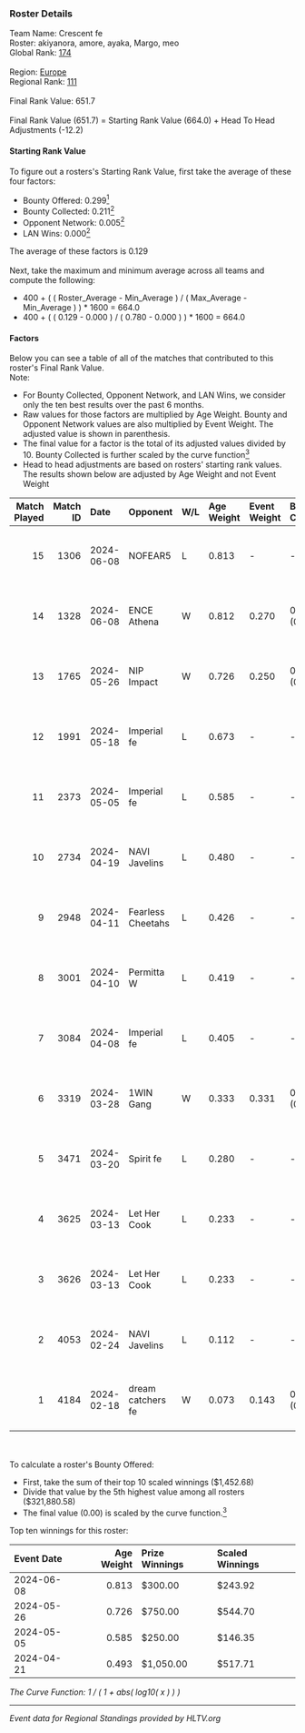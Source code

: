 ### Roster Details<br />
Team Name: Crescent fe<br />
Roster: akiyanora, amore, ayaka, Margo, meo<br />
Global Rank: [174](../standings_global.md)<br />
<br />
Region: [Europe]( ../standings_europe.md)<br />
Regional Rank: [111]( ../standings_europe.md)<br />
<br />
Final Rank Value:  651.7<br />
<br />
Final Rank Value (651.7) = Starting Rank Value (664.0) + Head To Head Adjustments (-12.2)<br />

#### Starting Rank Value<br />
To figure out a rosters's Starting Rank Value, first take the average of these four factors:<br />
- Bounty Offered: 0.299[<sup>1</sup>](#table2)
- Bounty Collected: 0.211[<sup>2</sup>](#table1)
- Opponent Network: 0.005[<sup>2</sup>](#table1)
- LAN Wins: 0.000[<sup>2</sup>](#table1)

The average of these factors is 0.129<br />
<br />
Next, take the maximum and minimum average across all teams and compute the following:<br />
- 400 + ( ( Roster_Average - Min_Average ) / ( Max_Average - Min_Average ) ) * 1600 = 664.0
- 400 + ( ( 0.129 - 0.000 ) / ( 0.780 - 0.000 ) ) * 1600 = 664.0


#### Factors<br />
Below you can see a table of all of the matches that contributed to this roster's Final Rank Value.<br />
Note:<br />

- For Bounty Collected, Opponent Network, and LAN Wins, we consider only the ten best results over the past 6 months.
- Raw values for those factors are multiplied by Age Weight. Bounty and Opponent Network values are also multiplied by Event Weight. The adjusted value is shown in parenthesis.
- The final value for a factor is the total of its adjusted values divided by 10. Bounty Collected is further scaled by the curve function[<sup>3</sup>](#curveFunction)
- Head to head adjustments are based on rosters' starting rank values. The results shown below are adjusted by Age Weight and not Event Weight
<span id="table1"></span><br />


| Match Played | Match ID | Date       | Opponent          | W/L | Age Weight | Event Weight | Bounty Collected | Opponent Network | LAN Wins  | H2H Adj. | Roster                              |
| -: | -: | :- | :- | :- | :- | :- | :- | :- | :- | -: | :- |
|           15 |     1306 | 2024-06-08 | NOFEAR5           | L   | 0.813      | -            | -                | -                | -         |   -12.11 | akiyanora, amore, ayaka, Margo, meo |
|           14 |     1328 | 2024-06-08 | ENCE Athena       | W   | 0.812      | 0.270        | 0.002 (0.001)    | 0.034 (0.007)    | 0 (0.000) |    11.66 | akiyanora, amore, ayaka, Margo, meo |
|           13 |     1765 | 2024-05-26 | NIP Impact        | W   | 0.726      | 0.250        | 0.005 (0.001)    | 0.225 (0.041)    | 0 (0.000) |    14.05 | akiyanora, amore, ayaka, Margo, meo |
|           12 |     1991 | 2024-05-18 | Imperial fe       | L   | 0.673      | -            | -                | -                | -         |    -1.98 | akiyanora, amore, ayaka, Margo, meo |
|           11 |     2373 | 2024-05-05 | Imperial fe       | L   | 0.585      | -            | -                | -                | -         |    -1.75 | akiyanora, amore, ayaka, Margo, meo |
|           10 |     2734 | 2024-04-19 | NAVI Javelins     | L   | 0.480      | -            | -                | -                | -         |    -3.82 | akiyanora, amore, ayaka, Margo, meo |
|            9 |     2948 | 2024-04-11 | Fearless Cheetahs | L   | 0.426      | -            | -                | -                | -         |    -5.86 | akiyanora, amore, ayaka, Margo, meo |
|            8 |     3001 | 2024-04-10 | Permitta W        | L   | 0.419      | -            | -                | -                | -         |    -9.41 | akiyanora, amore, ayaka, Margo, meo |
|            7 |     3084 | 2024-04-08 | Imperial fe       | L   | 0.405      | -            | -                | -                | -         |    -1.37 | akiyanora, amore, ayaka, Margo, meo |
|            6 |     3319 | 2024-03-28 | 1WIN Gang         | W   | 0.333      | 0.331        | 0.001 (0.000)    | 0.016 (0.002)    | 0 (0.000) |     5.16 | akiyanora, amore, ayaka, Margo, meo |
|            5 |     3471 | 2024-03-20 | Spirit fe         | L   | 0.280      | -            | -                | -                | -         |    -4.34 | akiyanora, amore, ayaka, Margo, meo |
|            4 |     3625 | 2024-03-13 | Let Her Cook      | L   | 0.233      | -            | -                | -                | -         |    -1.36 | akiyanora, amore, ayaka, Margo, meo |
|            3 |     3626 | 2024-03-13 | Let Her Cook      | L   | 0.233      | -            | -                | -                | -         |    -1.35 | akiyanora, amore, ayaka, Margo, meo |
|            2 |     4053 | 2024-02-24 | NAVI Javelins     | L   | 0.112      | -            | -                | -                | -         |    -1.05 | akiyanora, amore, ayaka, Margo, meo |
|            1 |     4184 | 2024-02-18 | dream catchers fe | W   | 0.073      | 0.143        | 0.016 (0.000)    | 0.170 (0.002)    | 0 (0.000) |     1.32 | akiyanora, amore, ayaka, Margo, meo |

<br />
<span id="table2"></span><br />
To calculate a roster's Bounty Offered:<br />

- First, take the sum of their top 10 scaled winnings ($1,452.68)
- Divide that value by the 5th highest value among all rosters ($321,880.58)
- The final value (0.00) is scaled by the curve function.[<sup>3</sup>](#curveFunction)

Top ten winnings for this roster:<br />

| Event Date | Age Weight | Prize Winnings | Scaled Winnings |
| :- | -: | :- | :- |
| 2024-06-08 |      0.813 | $300.00        | $243.92         |
| 2024-05-26 |      0.726 | $750.00        | $544.70         |
| 2024-05-05 |      0.585 | $250.00        | $146.35         |
| 2024-04-21 |      0.493 | $1,050.00      | $517.71         |


<span id="curveFunction"></span>_The Curve Function: 1 / ( 1 + abs( log10( x ) ) )_<br />

---
_Event data for Regional Standings provided by HLTV.org_<br />
